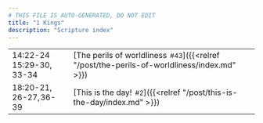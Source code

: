 ```yaml
---
# THIS FILE IS AUTO-GENERATED, DO NOT EDIT
title: "1 Kings"
description: "Scripture index"
---
```


|  |  |
| --- | --- |
| 14:22-24 <br/> 15:29-30, 33-34 | [The perils of worldliness<span style="font-size:smaller; padding-left:0.5em;">#43</span>]({{<relref "/post/the-perils-of-worldliness/index.md" >}}) |
| 18:20-21, 26-27, 36-39 | [This is the day!<span style="font-size:smaller; padding-left:0.5em;">#2</span>]({{<relref "/post/this-is-the-day/index.md" >}}) |
